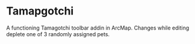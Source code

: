 # Tamapgotchi
 A functioning Tamagotchi toolbar addin in ArcMap. Changes while editing deplete one of 3 randomly assigned pets.
